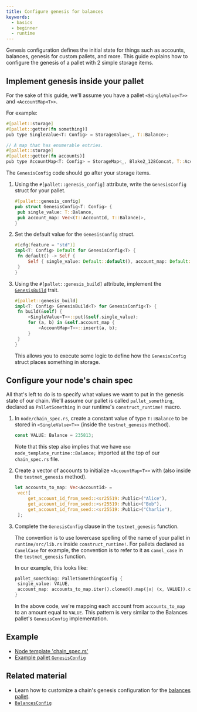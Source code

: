 ```yaml
---
title: Configure genesis for balances
keywords:
  - basics
  - beginner
  - runtime
---
```


Genesis configuration defines the initial state for things such as accounts, balances, genesis for custom pallets, and more.
This guide explains how to configure the genesis of a pallet with 2 simple storage items.

## Implement genesis inside your pallet

For the sake of this guide, we'll assume you have a pallet `<SingleValue<T>>` and `<AccountMap<T>>`.

For example:

```rust
#[pallet::storage]
#[pallet::getter(fn something)]
pub type SingleValue<T: Config> = StorageValue<_, T::Balance>;

// A map that has enumerable entries.
#[pallet::storage]
#[pallet::getter(fn accounts)]
pub type AccountMap<T: Config> = StorageMap<_, Blake2_128Concat, T::AccountId, T::Balance>;
```

The `GenesisConfig` code should go after your storage items.

1. Using the `#[pallet::genesis_config]` attribute, write the `GenesisConfig` struct for your pallet.

   ```rust
   #[pallet::genesis_config]
   pub struct GenesisConfig<T: Config> {
   	pub single_value: T::Balance,
   	pub account_map: Vec<(T::AccountId, T::Balance)>,
   }
   ```

1. Set the default value for the `GenesisConfig` struct.

   ```rust
   #[cfg(feature = "std")]
   impl<T: Config> Default for GenesisConfig<T> {
   	fn default() -> Self {
   		Self { single_value: Default::default(), account_map: Default::default() }
   	}
   }
   ```

1. Using the `#[pallet::genesis_build]` attribute, implement the [`GenesisBuild`](/rustdocs/latest/frame_support/traits/trait.GenesisBuild.html) trait.

   ```rust
   #[pallet::genesis_build]
   impl<T: Config> GenesisBuild<T> for GenesisConfig<T> {
   	fn build(&self) {
   		<SingleValue<T>>::put(&self.single_value);
   		for (a, b) in &self.account_map {
   			<AccountMap<T>>::insert(a, b);
   		}
   	}
   }
   ```

   This allows you to execute some logic to define how the `GenesisConfig` struct places something in storage.

## Configure your node's chain spec

All that's left to do is to specify what values we want to put in the genesis state of our chain.
We'll assume our pallet is called `pallet_something`, declared as `PalletSomething` in our runtime's `construct_runtime!` macro.

1. In `node/chain_spec.rs`, create a constant value of type `T::Balance` to be stored in `<SingleValue<T>>` (inside the `testnet_genesis` method).

   ```rust
   const VALUE: Balance = 235813;
   ```

   Note that this step also implies that we have `use node_template_runtime::Balance;` imported at the top of our `chain_spec.rs` file.

1. Create a vector of accounts to initialize `<AccountMap<T>>` with (also inside the `testnet_genesis` method).

   ```rust
   let accounts_to_map: Vec<AccountId> =
   	vec![
   		get_account_id_from_seed::<sr25519::Public>("Alice"),
   		get_account_id_from_seed::<sr25519::Public>("Bob"),
   		get_account_id_from_seed::<sr25519::Public>("Charlie"),
   	];
   ```

1. Complete the `GenesisConfig` clause in the `testnet_genesis` function.

   The convention is to use lowercase spelling of the name of your pallet in `runtime/src/lib.rs` inside `construct_runtime!`.
   For pallets declared as `CamelCase` for example, the convention is to refer to it as `camel_case` in the `testnet_genesis` function.

   In our example, this looks like:

   ```rust
   pallet_something: PalletSomethingConfig {
   	single_value: VALUE,
   	account_map: accounts_to_map.iter().cloned().map(|x| (x, VALUE)).collect(),
   }
   ```

   In the above code, we're mapping each account from `accounts_to_map` to an amount equal to `VALUE`.
   This pattern is very similar to the Balances pallet's `GenesisConfig` implementation.

## Example

- [Node template 'chain_spec.rs'](https://github.com/substrate-developer-hub/substrate-node-template/blob/master/node/src/chain_spec.rs#L142-L144)
- [Example pallet `GenesisConfig`](/rustdocs/latest/src/pallet_example/lib.rs.html#607)

## Related material

- Learn how to customize a chain's genesis configuration for the [balances pallet](/rustdocs/latest/pallet_balances/index.html).
- [`BalancesConfig`](/rustdocs/latest/node_template_runtime/type.BalancesConfig.html)
